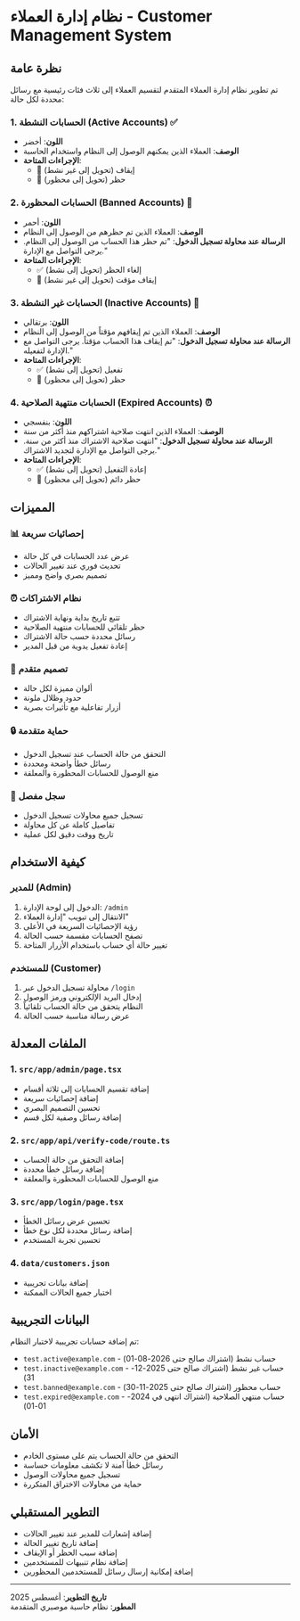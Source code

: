 # نظام إدارة العملاء - Customer Management System

## نظرة عامة

تم تطوير نظام إدارة العملاء المتقدم لتقسيم العملاء إلى ثلاث فئات رئيسية مع رسائل محددة لكل حالة:

### 1. الحسابات النشطة (Active Accounts) ✅
- **اللون**: أخضر
- **الوصف**: العملاء الذين يمكنهم الوصول إلى النظام واستخدام الحاسبة
- **الإجراءات المتاحة**:
  - 🔄 إيقاف (تحويل إلى غير نشط)
  - 🚫 حظر (تحويل إلى محظور)

### 2. الحسابات المحظورة (Banned Accounts) 🚫
- **اللون**: أحمر
- **الوصف**: العملاء الذين تم حظرهم من الوصول إلى النظام
- **الرسالة عند محاولة تسجيل الدخول**: "تم حظر هذا الحساب من الوصول إلى النظام. يرجى التواصل مع الإدارة."
- **الإجراءات المتاحة**:
  - ✅ إلغاء الحظر (تحويل إلى نشط)
  - 🔄 إيقاف مؤقت (تحويل إلى غير نشط)

### 3. الحسابات غير النشطة (Inactive Accounts) 🔄
- **اللون**: برتقالي
- **الوصف**: العملاء الذين تم إيقافهم مؤقتاً من الوصول إلى النظام
- **الرسالة عند محاولة تسجيل الدخول**: "تم إيقاف هذا الحساب مؤقتاً. يرجى التواصل مع الإدارة لتفعيله."
- **الإجراءات المتاحة**:
  - ✅ تفعيل (تحويل إلى نشط)
  - 🚫 حظر (تحويل إلى محظور)

### 4. الحسابات منتهية الصلاحية (Expired Accounts) ⏰
- **اللون**: بنفسجي
- **الوصف**: العملاء الذين انتهت صلاحية اشتراكهم منذ أكثر من سنة
- **الرسالة عند محاولة تسجيل الدخول**: "انتهت صلاحية الاشتراك منذ أكثر من سنة. يرجى التواصل مع الإدارة لتجديد الاشتراك."
- **الإجراءات المتاحة**:
  - ✅ إعادة التفعيل (تحويل إلى نشط)
  - 🚫 حظر دائم (تحويل إلى محظور)

## المميزات

### 📊 إحصائيات سريعة
- عرض عدد الحسابات في كل حالة
- تحديث فوري عند تغيير الحالات
- تصميم بصري واضح ومميز

### ⏰ نظام الاشتراكات
- تتبع تاريخ بداية ونهاية الاشتراك
- حظر تلقائي للحسابات منتهية الصلاحية
- رسائل محددة حسب حالة الاشتراك
- إعادة تفعيل يدوية من قبل المدير

### 🎨 تصميم متقدم
- ألوان مميزة لكل حالة
- حدود وظلال ملونة
- أزرار تفاعلية مع تأثيرات بصرية

### 🔒 حماية متقدمة
- التحقق من حالة الحساب عند تسجيل الدخول
- رسائل خطأ واضحة ومحددة
- منع الوصول للحسابات المحظورة والمعلقة

### 📝 سجل مفصل
- تسجيل جميع محاولات تسجيل الدخول
- تفاصيل كاملة عن كل محاولة
- تاريخ ووقت دقيق لكل عملية

## كيفية الاستخدام

### للمدير (Admin)
1. الدخول إلى لوحة الإدارة: `/admin`
2. الانتقال إلى تبويب "إدارة العملاء"
3. رؤية الإحصائيات السريعة في الأعلى
4. تصفح الحسابات مقسمة حسب الحالة
5. تغيير حالة أي حساب باستخدام الأزرار المتاحة

### للمستخدم (Customer)
1. محاولة تسجيل الدخول عبر `/login`
2. إدخال البريد الإلكتروني ورمز الوصول
3. النظام يتحقق من حالة الحساب تلقائياً
4. عرض رسالة مناسبة حسب الحالة

## الملفات المعدلة

### 1. `src/app/admin/page.tsx`
- إضافة تقسيم الحسابات إلى ثلاثة أقسام
- إضافة إحصائيات سريعة
- تحسين التصميم البصري
- إضافة رسائل وصفية لكل قسم

### 2. `src/app/api/verify-code/route.ts`
- إضافة التحقق من حالة الحساب
- إضافة رسائل خطأ محددة
- منع الوصول للحسابات المحظورة والمعلقة

### 3. `src/app/login/page.tsx`
- تحسين عرض رسائل الخطأ
- إضافة رسائل محددة لكل نوع خطأ
- تحسين تجربة المستخدم

### 4. `data/customers.json`
- إضافة بيانات تجريبية
- اختبار جميع الحالات الممكنة

## البيانات التجريبية

تم إضافة حسابات تجريبية لاختبار النظام:

- `test.active@example.com` - حساب نشط (اشتراك صالح حتى 2026-08-01)
- `test.inactive@example.com` - حساب غير نشط (اشتراك صالح حتى 2025-12-31)
- `test.banned@example.com` - حساب محظور (اشتراك صالح حتى 2025-11-30)
- `test.expired@example.com` - حساب منتهي الصلاحية (اشتراك انتهى في 2024-01-01)

## الأمان

- التحقق من حالة الحساب يتم على مستوى الخادم
- رسائل خطأ آمنة لا تكشف معلومات حساسة
- تسجيل جميع محاولات الوصول
- حماية من محاولات الاختراق المتكررة

## التطوير المستقبلي

- إضافة إشعارات للمدير عند تغيير الحالات
- إضافة تاريخ تغيير الحالة
- إضافة سبب الحظر أو الإيقاف
- إضافة نظام تنبيهات للمستخدمين
- إضافة إمكانية إرسال رسائل للمستخدمين المحظورين

---

**تاريخ التطوير**: أغسطس 2025  
**المطور**: نظام حاسبة موصبري المتقدمة 